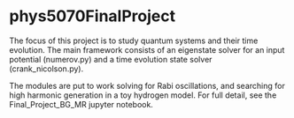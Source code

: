 # phys5070FinalProject

The focus of this project is to study quantum systems and their time evolution. The main framework consists of an eigenstate solver for an input potential (numerov.py) and a time evolution state solver (crank_nicolson.py).

The modules are put to work solving for Rabi oscillations, and searching for high harmonic generation in a toy hydrogen model. For full detail, see the Final_Project_BG_MR jupyter notebook.

